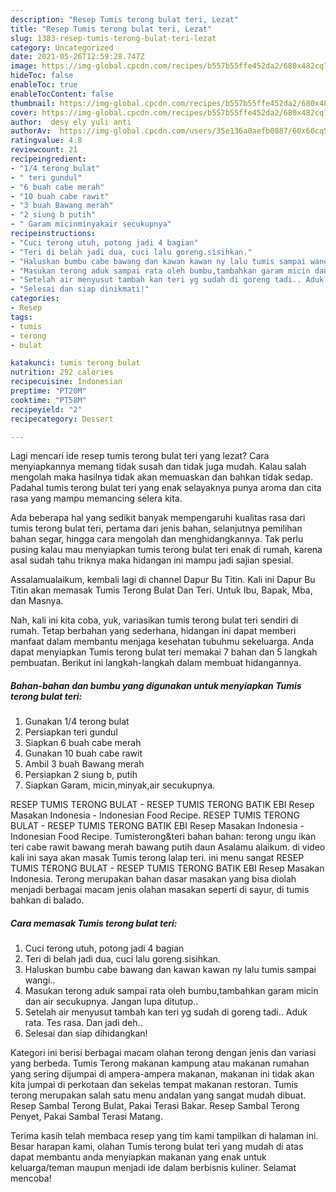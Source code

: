 ```yaml
---
description: "Resep Tumis terong bulat teri, Lezat"
title: "Resep Tumis terong bulat teri, Lezat"
slug: 1383-resep-tumis-terong-bulat-teri-lezat
category: Uncategorized
date: 2021-05-26T12:59:28.747Z
image: https://img-global.cpcdn.com/recipes/b557b55ffe452da2/680x482cq70/tumis-terong-bulat-teri-foto-resep-utama.jpg
hideToc: false
enableToc: true
enableTocContent: false
thumbnail: https://img-global.cpcdn.com/recipes/b557b55ffe452da2/680x482cq70/tumis-terong-bulat-teri-foto-resep-utama.jpg
cover: https://img-global.cpcdn.com/recipes/b557b55ffe452da2/680x482cq70/tumis-terong-bulat-teri-foto-resep-utama.jpg
author:  desy ely yuli anti
authorAv:  https://img-global.cpcdn.com/users/35e136a0aefb0887/60x60cq50/avatar.jpg
ratingvalue: 4.8
reviewcount: 21
recipeingredient:
- "1/4 terong bulat"
- " teri gundul"
- "6 buah cabe merah"
- "10 buah cabe rawit"
- "3 buah Bawang merah"
- "2 siung b putih"
- " Garam micinminyakair secukupnya"
recipeinstructions:
- "Cuci terong utuh, potong jadi 4 bagian"
- "Teri di belah jadi dua, cuci lalu goreng.sisihkan."
- "Haluskan bumbu cabe bawang dan kawan kawan ny lalu tumis sampai wangi.."
- "Masukan terong aduk sampai rata oleh bumbu,tambahkan garam micin dan air secukupnya. Jangan lupa ditutup.."
- "Setelah air menyusut tambah kan teri yg sudah di goreng tadi.. Aduk rata. Tes rasa. Dan jadi deh.."
- "Selesai dan siap dinikmati!"
categories:
- Resep
tags:
- tumis
- terong
- bulat

katakunci: tumis terong bulat 
nutrition: 292 calories
recipecuisine: Indonesian
preptime: "PT20M"
cooktime: "PT58M"
recipeyield: "2"
recipecategory: Dessert

---
```



Lagi mencari ide resep tumis terong bulat teri yang lezat? Cara menyiapkannya memang tidak susah dan tidak juga mudah. Kalau salah mengolah maka hasilnya tidak akan memuaskan dan bahkan tidak sedap. Padahal tumis terong bulat teri yang enak selayaknya punya aroma dan cita rasa yang mampu memancing selera kita.


Ada beberapa hal yang sedikit banyak mempengaruhi kualitas rasa dari tumis terong bulat teri, pertama dari jenis bahan, selanjutnya pemilihan bahan segar, hingga cara mengolah dan menghidangkannya. Tak perlu pusing kalau mau menyiapkan tumis terong bulat teri enak di rumah, karena asal sudah tahu triknya maka hidangan ini mampu jadi sajian spesial.

Assalamualaikum, kembali lagi di channel Dapur Bu Titin. Kali ini Dapur Bu Titin akan memasak Tumis Terong Bulat Dan Teri. Untuk Ibu, Bapak, Mba, dan Masnya.


Nah, kali ini kita coba, yuk, variasikan tumis terong bulat teri sendiri di rumah. Tetap berbahan yang sederhana, hidangan ini dapat memberi manfaat dalam membantu menjaga kesehatan tubuhmu sekeluarga. Anda dapat menyiapkan Tumis terong bulat teri memakai 7 bahan dan 5 langkah pembuatan. Berikut ini langkah-langkah dalam membuat hidangannya.

<!--inarticleads1-->

##### Bahan-bahan dan bumbu yang digunakan untuk menyiapkan Tumis terong bulat teri:

1. Gunakan 1/4 terong bulat
1. Persiapkan  teri gundul
1. Siapkan 6 buah cabe merah
1. Gunakan 10 buah cabe rawit
1. Ambil 3 buah Bawang merah
1. Persiapkan 2 siung b, putih
1. Siapkan  Garam, micin,minyak,air secukupnya.


RESEP TUMIS TERONG BULAT - RESEP TUMIS TERONG BATIK EBI Resep Masakan Indonesia - Indonesian Food Recipe. RESEP TUMIS TERONG BULAT - RESEP TUMIS TERONG BATIK EBI Resep Masakan Indonesia - Indonesian Food Recipe. Tumisterong&amp;teri bahan bahan: terong ungu ikan teri cabe rawit bawang merah bawang putih daun Asalamu alaikum. di video kali ini saya akan masak Tumis terong lalap teri. ini menu sangat RESEP TUMIS TERONG BULAT - RESEP TUMIS TERONG BATIK EBI Resep Masakan Indonesia. Terong merupakan bahan dasar masakan yang bisa diolah menjadi berbagai macam jenis olahan masakan seperti di sayur, di tumis bahkan di balado. 

<!--inarticleads2-->

##### Cara memasak Tumis terong bulat teri:

1. Cuci terong utuh, potong jadi 4 bagian
1. Teri di belah jadi dua, cuci lalu goreng.sisihkan.
1. Haluskan bumbu cabe bawang dan kawan kawan ny lalu tumis sampai wangi..
1. Masukan terong aduk sampai rata oleh bumbu,tambahkan garam micin dan air secukupnya. Jangan lupa ditutup..
1. Setelah air menyusut tambah kan teri yg sudah di goreng tadi.. Aduk rata. Tes rasa. Dan jadi deh..
1. Selesai dan siap dihidangkan!

Kategori ini berisi berbagai macam olahan terong dengan jenis dan variasi yang berbeda. Tumis Terong makanan kampung atau makanan rumahan yang sering dijumpai di ampera-ampera makanan, makanan ini tidak akan kita jumpai di perkotaan dan sekelas tempat makanan restoran. Tumis terong merupakan salah satu menu andalan yang sangat mudah dibuat. Resep Sambal Terong Bulat, Pakai Terasi Bakar. Resep Sambal Terong Penyet, Pakai Sambal Terasi Matang. 

Terima kasih telah membaca resep yang tim kami tampilkan di halaman ini. Besar harapan kami, olahan Tumis terong bulat teri yang mudah di atas dapat membantu anda menyiapkan makanan yang enak untuk keluarga/teman maupun menjadi ide dalam berbisnis kuliner. Selamat mencoba!
